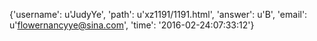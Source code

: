 {'username': u'JudyYe', 'path': u'xz1191/1191.html', 'answer': u'B', 'email': u'flowernancyye@sina.com', 'time': '2016-02-24:07:33:12'}